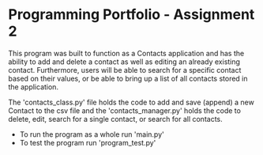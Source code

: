 # Programming Portfolio - Assignment 2

This program was built to function as a Contacts application and has the ability to add and delete a contact as well as editing an already existing contact. Furthermore, users will be able to search for a specific contact based on their values, or be able to bring up a list of all contacts stored in the application.

The 'contacts_class.py' file holds the code to add and save (append) a new Contact to the csv file and the 'contacts_manager.py' holds the code to delete, edit, search for a single contact, or search for all contacts.
- To run the program as a whole run 'main.py'
- To test the program run 'program_test.py'


